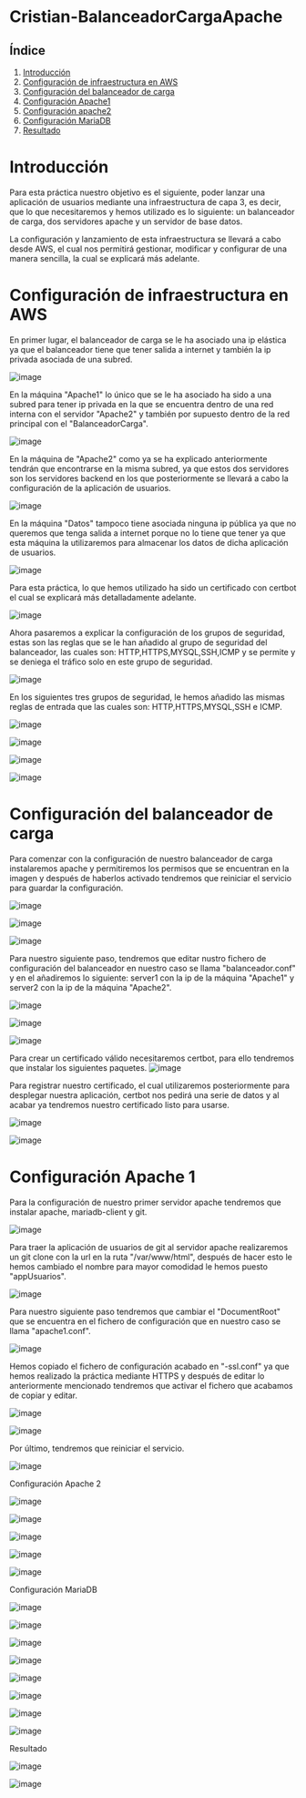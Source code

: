 # Cristian-BalanceadorCargaApache

## Índice

1. [Introducción](#introducción)
2. [Configuración de infraestructura en AWS](#configuración-de-infraestructura-en-AWS)
3. [Configuración del balanceador de carga](#configuración-del-balanceador-de-carga)
4. [Configuración Apache1](#configuración-apache1)
5. [Configuración apache2](#configuración-apache2)
6. [Configuración MariaDB](#configuración-MariaDB)
7. [Resultado](#resultado) 

# Introducción

Para esta práctica nuestro objetivo es el siguiente, poder lanzar una aplicación de usuarios mediante una infraestructura de capa 3, es decir, que lo que necesitaremos y  hemos utilizado es lo siguiente: un balanceador de carga, dos servidores apache y un servidor de base datos.

La configuración y lanzamiento de esta infraestructura se llevará a cabo desde AWS, el cual nos permitirá gestionar, modificar y configurar de una manera sencilla, la cual se explicará más adelante.

# Configuración de infraestructura en AWS

En primer lugar, el balanceador de carga se le ha asociado una ip elástica ya que el balanceador tiene que tener salida a internet y también la ip privada asociada de una subred. 

![image](https://github.com/colival03/Cristian-BalanceadorCargaApache/assets/146434716/ac532f30-1c55-48a9-9970-f8e76995ce22)

En la máquina "Apache1" lo único que se le ha asociado ha sido a una subred para tener ip privada en la que se encuentra dentro de una red interna con el servidor "Apache2" y también por supuesto dentro de la red principal con el "BalanceadorCarga".

![image](https://github.com/colival03/Cristian-BalanceadorCargaApache/assets/146434716/c1bab7bf-e055-4ddd-860a-3bb3d958db2a)

En la máquina de "Apache2" como ya se ha explicado anteriormente tendrán que encontrarse en la misma subred, ya que estos dos servidores son los servidores backend en los que posteriormente se llevará a cabo la configuración de la aplicación de usuarios.

![image](https://github.com/colival03/Cristian-BalanceadorCargaApache/assets/146434716/67705cef-f3d4-4c98-a391-4dc66d328072)

En la máquina "Datos" tampoco tiene asociada ninguna ip pública ya que no queremos que tenga salida a internet porque no lo tiene que tener ya que esta máquina la utilizaremos para almacenar los datos de dicha aplicación de usuarios.

![image](https://github.com/colival03/Cristian-BalanceadorCargaApache/assets/146434716/dbf3fd23-120c-485f-b6ac-aa880f597223)

Para esta práctica, lo que hemos utilizado ha sido un certificado con certbot el cual se explicará más detalladamente adelante.

![image](https://github.com/colival03/Cristian-BalanceadorCargaApache/assets/146434716/bb3c7083-a758-4551-b2d6-8c26d649c905)

Ahora pasaremos a explicar la configuración de los grupos de seguridad, estas son las reglas que se le han añadido al grupo de seguridad del balanceador, las cuales son: HTTP,HTTPS,MYSQL,SSH,ICMP y se permite y se deniega el tráfico solo en este grupo de seguridad.

![image](https://github.com/colival03/Cristian-BalanceadorCargaApache/assets/146434716/6ba6341b-9121-4676-a419-0d69cdfd8a46)

En los siguientes tres grupos de seguridad, le hemos añadido las mismas reglas de entrada que las cuales son: HTTP,HTTPS,MYSQL,SSH e ICMP.

![image](https://github.com/colival03/Cristian-BalanceadorCargaApache/assets/146434716/5a7d974b-e6e8-4ce6-8234-864d0a7077e8)

![image](https://github.com/colival03/Cristian-BalanceadorCargaApache/assets/146434716/5f272a29-6458-4047-b685-5efbc41a668a)

![image](https://github.com/colival03/Cristian-BalanceadorCargaApache/assets/146434716/be562e73-685f-46c1-bec7-d109d08fd00c)

![image](https://github.com/colival03/Cristian-BalanceadorCargaApache/assets/146434716/9803ed37-4e94-470d-95f8-a07a8985c297)

# Configuración del balanceador de carga

Para comenzar con la configuración de nuestro balanceador de carga instalaremos apache y permitiremos los permisos que se encuentran en la imagen y después de haberlos activado tendremos que reiniciar el servicio para guardar la configuración.

![image](https://github.com/colival03/Cristian-BalanceadorCargaApache/assets/146434716/cc6b1fd9-d50b-47f3-b202-8db1b46b4b97)

![image](https://github.com/colival03/Cristian-BalanceadorCargaApache/assets/146434716/4411fe26-1331-47c4-90f1-97e82749d9c5)

![image](https://github.com/colival03/Cristian-BalanceadorCargaApache/assets/146434716/ac721478-a76b-450b-a988-c1d1d503006d)

Para nuestro siguiente paso, tendremos que editar nustro fichero de configuración del balanceador en nuestro caso se llama "balanceador.conf" y en el añadiremos lo siguiente: server1 con la ip de la máquina "Apache1" y server2 con la ip de la máquina "Apache2".

![image](https://github.com/colival03/Cristian-BalanceadorCargaApache/assets/146434716/8e376885-a9a8-4b70-b500-5f7234504cdd)

![image](https://github.com/colival03/Cristian-BalanceadorCargaApache/assets/146434716/3a777008-b32e-42bd-bd56-d1e135b98993)

![image](https://github.com/colival03/Cristian-BalanceadorCargaApache/assets/146434716/80ec8833-3679-435b-aa9e-49285aab2f6f)

Para crear un certificado válido necesitaremos certbot, para ello tendremos que instalar los siguientes paquetes.
![image](https://github.com/colival03/Cristian-BalanceadorCargaApache/assets/146434716/841db77e-8ac8-4042-aab3-0f01e1b5b99c)

Para registrar nuestro certificado, el cual utilizaremos posteriormente para desplegar nuestra aplicación, certbot nos pedirá una serie de datos y al acabar ya tendremos nuestro certificado listo para usarse.

![image](https://github.com/colival03/Cristian-BalanceadorCargaApache/assets/146434716/d501c28e-82e4-4c07-9ba6-caf65b0a79d2)

![image](https://github.com/colival03/Cristian-BalanceadorCargaApache/assets/146434716/b247f4d0-d39b-40d0-a9f9-ba137bd8c007)

# Configuración Apache 1

Para la configuración de nuestro primer servidor apache tendremos que instalar apache, mariadb-client y git.

![image](https://github.com/colival03/Cristian-BalanceadorCargaApache/assets/146434716/89a57485-0dc4-4e2f-973f-0dbf100a4476)

Para traer la aplicación de usuarios de git al servidor apache realizaremos un git clone con la url en la ruta "/var/www/html", después de hacer esto le hemos cambiado el nombre para mayor comodidad le hemos puesto "appUsuarios".

![image](https://github.com/colival03/Cristian-BalanceadorCargaApache/assets/146434716/5257d64a-1506-4781-aab6-a3041d1d3917)

Para nuestro siguiente paso tendremos que cambiar el "DocumentRoot" que se encuentra en el fichero de configuración que en nuestro caso se llama "apache1.conf".

![image](https://github.com/colival03/Cristian-BalanceadorCargaApache/assets/146434716/9f451ceb-8d5c-4faf-b92b-75005b8890da)

Hemos copiado el fichero de configuración acabado en "-ssl.conf" ya que hemos realizado la práctica mediante HTTPS y después de editar lo anteriormente mencionado tendremos que activar el fichero que acabamos de copiar y editar.

![image](https://github.com/colival03/Cristian-BalanceadorCargaApache/assets/146434716/418b0d6d-bcc4-4041-9de4-db80c81aa542)

![image](https://github.com/colival03/Cristian-BalanceadorCargaApache/assets/146434716/24bdb01d-b9ff-4663-9db9-8f8db9f5a98b)

Por último, tendremos que reiniciar el servicio.

![image](https://github.com/colival03/Cristian-BalanceadorCargaApache/assets/146434716/4bc582b7-02e2-4cba-a22a-6e6db516059b)

Configuración Apache 2

![image](https://github.com/colival03/Cristian-BalanceadorCargaApache/assets/146434716/b79c766b-e683-4aa5-a105-29157fa33ed8)

![image](https://github.com/colival03/Cristian-BalanceadorCargaApache/assets/146434716/4e7565e6-aa13-40bf-8050-ab4b9e41ebc7)

![image](https://github.com/colival03/Cristian-BalanceadorCargaApache/assets/146434716/985c5237-c481-48c3-8d89-3853fa7aa350)

![image](https://github.com/colival03/Cristian-BalanceadorCargaApache/assets/146434716/025cba70-0e4f-4bcd-b673-553ff6114cd1)

![image](https://github.com/colival03/Cristian-BalanceadorCargaApache/assets/146434716/2eb47554-504f-4999-8233-ecbb7aefd43a)

Configuración MariaDB

![image](https://github.com/colival03/Cristian-BalanceadorCargaApache/assets/146434716/c65e327b-aab3-4534-8754-b692513229af)

![image](https://github.com/colival03/Cristian-BalanceadorCargaApache/assets/146434716/1fe9122a-d272-4ff6-9cff-52e590aa9489)

![image](https://github.com/colival03/Cristian-BalanceadorCargaApache/assets/146434716/13f2b1e6-ba8b-4c39-a36b-158190c12c66)

![image](https://github.com/colival03/Cristian-BalanceadorCargaApache/assets/146434716/ae7088bd-b859-494a-8d06-2d696a68665e)

![image](https://github.com/colival03/Cristian-BalanceadorCargaApache/assets/146434716/a86dc7c5-a67f-4d7d-aa52-3aebb80f704f)

![image](https://github.com/colival03/Cristian-BalanceadorCargaApache/assets/146434716/954a8df6-e7a2-4c43-85a5-9a2400d569f1)

![image](https://github.com/colival03/Cristian-BalanceadorCargaApache/assets/146434716/5592ba90-c98e-4f7d-8766-30c56ac29e2b)

![image](https://github.com/colival03/Cristian-BalanceadorCargaApache/assets/146434716/cb06437f-18b4-4c05-b1d6-041654457f3c)

Resultado 

![image](https://github.com/colival03/Cristian-BalanceadorCargaApache/assets/146434716/d9dcda1b-eff1-46b5-b206-d5b327bbf010)

![image](https://github.com/colival03/Cristian-BalanceadorCargaApache/assets/146434716/a841c8ee-68e2-4eb6-92dc-db1223345d68)
